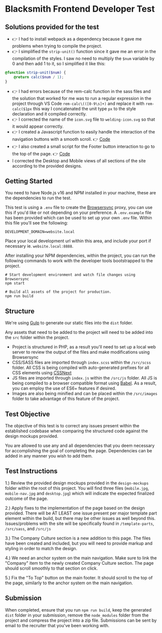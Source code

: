 # Blacksmith Frontend Developer Test

## Solutions provided for the test
- 👉 I had to install webpack as a dependency because it gave me problems when trying to compile the project.
- 👉 I simplified the `strip-unit()` function since it gave me an error in the compilation of the styles. I saw no need to multiply the `$num` variable by 0 and then add 1 to it, so I simplified it like this:
```scss
@function strip-unit($num) {
	@return calc($num / 1);
}
```
- 👉 I had errors because of the rem-calc function in the sass files and the solution that worked for me was to run a regular expression in the project through VS Code `rem-calc\(([0-9\s]+)` and replace it with `rem-calc($1px` this way I concatenated the unit type `px` to the style declaration and it compiled correctly.
- 👉 I corrected the name of the `icon.svg` file to `welding-icon.svg` so that it would appear correctly.
- 👉 I created a Javascript function to easily handle the interaction of the navigation buttons with a smooth scroll. 👉 [Code](https://github.com/bryan2811/bryan-blacksmith-test/blob/main/src/js/lib/navigation.js#L59:L83)
- 👉 I also created a small script for the Footer button interaction to go to the top of the page. 👉 [Code](https://github.com/bryan2811/bryan-blacksmith-test/blob/main/src/js/lib/footer-scroll-to-top.js)
- I corrected the Desktop and Mobile views of all sections of the site according to the provided designs.

## Getting Started

You need to have Node.js v16 and NPM installed in your machine, these are the dependencies to run the test.

This test is using a `.env` file to create the [Browsersync](https://www.browsersync.io/) proxy, you can use this if you'd like or not depending on your preference. A `.env.example` file has been provided which can be used to set up your own `.env` file. Within this file you'll see the following:

```
DEVELOPMENT_DOMAIN=website.local
```

Place your local development url within this area, and include your port if necessary ie. `website.local:8888`.

After installing your NPM dependencies, within the project, you can run the following commands to work with the developer tools bootstrapped to the project.

```
# Start development environment and watch file changes using Browsersync
npm start

# Build all assets of the project for production.
npm run build
```

## Structure

We're using [Gulp](https://gulpjs.com/) to generate our static files into the `dist` folder.

Any assets that need to be added to the project will need to be added into the `src` folder within the project.

- Project is structured in PHP, as a result you'll need to set up a local web server to review the output of the files and make modifications using Browsersync
- CSS/SASS files are imported through `index.scss` within the `/src/scss` folder. All CSS is being compiled with auto-generated prefixes for all CSS elements using [CSSNext](https://cssnext.github.io/)
- JS files are imported through `index.js` within the `/src/js` folder. All JS is being compiled to a browser compatible format using [Babel](https://babeljs.io/). As a result, you can employ the use of ES6+ features if desired.
- Images are also being minified and can be placed within the `/src/images` folder to take advantage of this feature of the project.

## Test Objective

The objective of this test is to correct any issues present within the established codebase when comparing the structured code against the design mockups provided.

You are allowed to use any and all dependencies that you deem necessary for accomplishing the goal of completing the page. Dependencies can be added in any manner you wish to add them.

## Test Instructions

1.) Review the provided design mockups provided in the `design-mockups` folder within the root of this project. You will find three files (`mobile.jpg`, `mobile-nav.jpg` and `desktop.jpg`) which will indicate the expected finalized outcome of the page.

2.) Apply fixes to the implementation of the page based on the design provided. There will be AT LEAST one issue present per major template part element within the build, but there may be other issues as well beyond this. Issues/problems with the site will be specifically found in `/template-parts`, `/src/sass`, and `/src/js`

3.) The Company Culture section is a new addition to this page. The files have been created and included, but you will need to provide markup and styling in order to match the design.

4.) We need an anchor system on the main navigation. Make sure to link the "Company" item to the newly created Company Culture section. The page should scroll smoothly to that section on click.

5.) Fix the "To Top" button on the main footer. It should scroll to the top of the page, similarly to the anchor system on the main navigation.

## Submission

When completed, ensure that you run `npm run build`, keep the generated `dist` folder in your submission, remove the `node_modules` folder from the project and compress the project into a zip file. Submissions can be sent by email to the recruiter that you've been working with.
